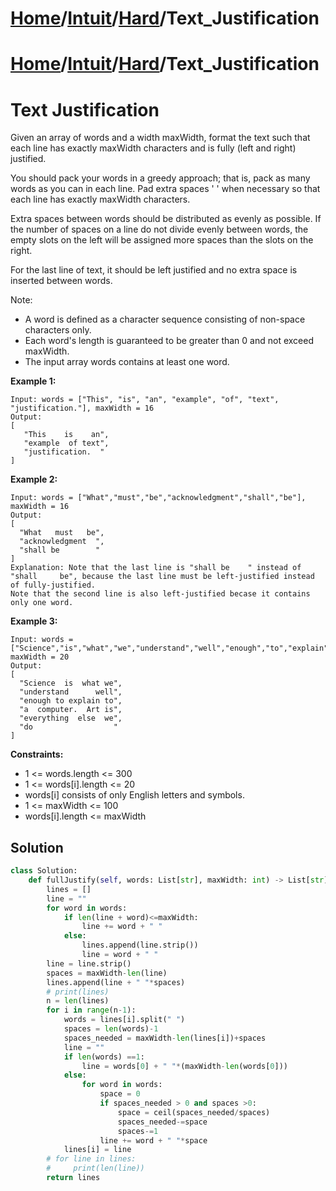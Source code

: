 # [Home](./../../..)/[Intuit](./../..)/[Hard](./..)/Text_Justification
# [Home](./../../..)/[Intuit](./../..)/[Hard](./..)/Text_Justification
<h1>Text Justification</h1>

<p>
Given an array of words and a width maxWidth, format the text such that each line has exactly maxWidth characters and is fully (left and right) justified.

You should pack your words in a greedy approach; that is, pack as many words as you can in each line. Pad extra spaces ' ' when necessary so that each line has exactly maxWidth characters.

Extra spaces between words should be distributed as evenly as possible. If the number of spaces on a line do not divide evenly between words, the empty slots on the left will be assigned more spaces than the slots on the right.

For the last line of text, it should be left justified and no extra space is inserted between words.

Note:

- A word is defined as a character sequence consisting of non-space characters only.
- Each word's length is guaranteed to be greater than 0 and not exceed maxWidth.
- The input array words contains at least one word.

</p>

<b>Example 1:</b>

    Input: words = ["This", "is", "an", "example", "of", "text", "justification."], maxWidth = 16
    Output:
    [
       "This    is    an",
       "example  of text",
       "justification.  "
    ]
    
<b>Example 2:</b>

    Input: words = ["What","must","be","acknowledgment","shall","be"], maxWidth = 16
    Output:
    [
      "What   must   be",
      "acknowledgment  ",
      "shall be        "
    ]
    Explanation: Note that the last line is "shall be    " instead of "shall     be", because the last line must be left-justified instead of fully-justified.
    Note that the second line is also left-justified becase it contains only one word.
    
<b>Example 3:</b>

    Input: words = ["Science","is","what","we","understand","well","enough","to","explain","to","a","computer.","Art","is","everything","else","we","do"], maxWidth = 20
    Output:
    [
      "Science  is  what we",
      "understand      well",
      "enough to explain to",
      "a  computer.  Art is",
      "everything  else  we",
      "do                  "
    ]

<b>Constraints:</b>

- 1 <= words.length <= 300
- 1 <= words[i].length <= 20
- words[i] consists of only English letters and symbols.
- 1 <= maxWidth <= 100
- words[i].length <= maxWidth

<h2>Solution</h2>

```python
class Solution:
    def fullJustify(self, words: List[str], maxWidth: int) -> List[str]:
        lines = []
        line = ""
        for word in words:
            if len(line + word)<=maxWidth:
                line += word + " "
            else:
                lines.append(line.strip())
                line = word + " "
        line = line.strip()
        spaces = maxWidth-len(line)
        lines.append(line + " "*spaces)
        # print(lines)
        n = len(lines)
        for i in range(n-1):
            words = lines[i].split(" ")
            spaces = len(words)-1
            spaces_needed = maxWidth-len(lines[i])+spaces
            line = ""
            if len(words) ==1:
                line = words[0] + " "*(maxWidth-len(words[0]))
            else:
                for word in words:
                    space = 0
                    if spaces_needed > 0 and spaces >0:
                        space = ceil(spaces_needed/spaces)
                        spaces_needed-=space
                        spaces-=1
                    line += word + " "*space
            lines[i] = line
        # for line in lines:
        #     print(len(line))
        return lines
```
